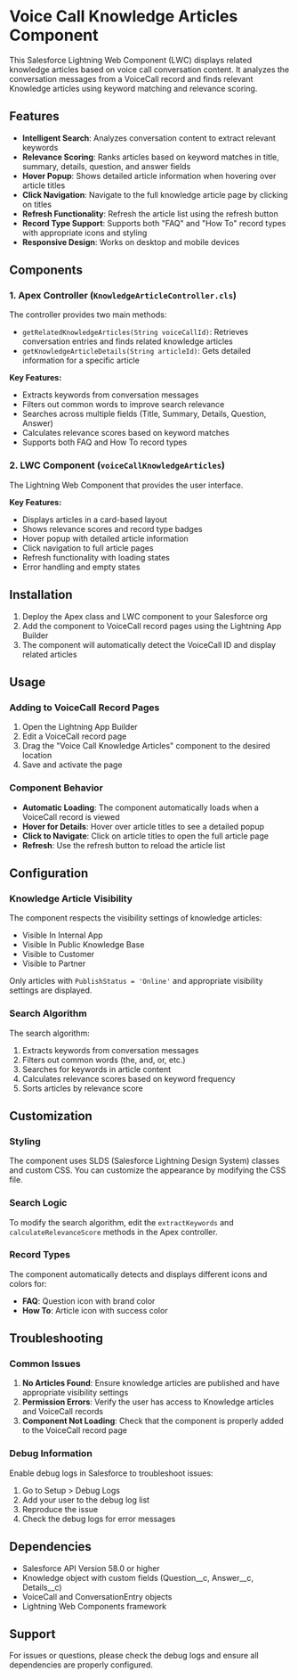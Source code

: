 # Voice Call Knowledge Articles Component

This Salesforce Lightning Web Component (LWC) displays related knowledge articles based on voice call conversation content. It analyzes the conversation messages from a VoiceCall record and finds relevant Knowledge articles using keyword matching and relevance scoring.

## Features

- **Intelligent Search**: Analyzes conversation content to extract relevant keywords
- **Relevance Scoring**: Ranks articles based on keyword matches in title, summary, details, question, and answer fields
- **Hover Popup**: Shows detailed article information when hovering over article titles
- **Click Navigation**: Navigate to the full knowledge article page by clicking on titles
- **Refresh Functionality**: Refresh the article list using the refresh button
- **Record Type Support**: Supports both "FAQ" and "How To" record types with appropriate icons and styling
- **Responsive Design**: Works on desktop and mobile devices

## Components

### 1. Apex Controller (`KnowledgeArticleController.cls`)

The controller provides two main methods:

- `getRelatedKnowledgeArticles(String voiceCallId)`: Retrieves conversation entries and finds related knowledge articles
- `getKnowledgeArticleDetails(String articleId)`: Gets detailed information for a specific article

**Key Features:**
- Extracts keywords from conversation messages
- Filters out common words to improve search relevance
- Searches across multiple fields (Title, Summary, Details, Question, Answer)
- Calculates relevance scores based on keyword matches
- Supports both FAQ and How To record types

### 2. LWC Component (`voiceCallKnowledgeArticles`)

The Lightning Web Component that provides the user interface.

**Key Features:**
- Displays articles in a card-based layout
- Shows relevance scores and record type badges
- Hover popup with detailed article information
- Click navigation to full article pages
- Refresh functionality with loading states
- Error handling and empty states

## Installation

1. Deploy the Apex class and LWC component to your Salesforce org
2. Add the component to VoiceCall record pages using the Lightning App Builder
3. The component will automatically detect the VoiceCall ID and display related articles

## Usage

### Adding to VoiceCall Record Pages

1. Open the Lightning App Builder
2. Edit a VoiceCall record page
3. Drag the "Voice Call Knowledge Articles" component to the desired location
4. Save and activate the page

### Component Behavior

- **Automatic Loading**: The component automatically loads when a VoiceCall record is viewed
- **Hover for Details**: Hover over article titles to see a detailed popup
- **Click to Navigate**: Click on article titles to open the full article page
- **Refresh**: Use the refresh button to reload the article list

## Configuration

### Knowledge Article Visibility

The component respects the visibility settings of knowledge articles:
- Visible In Internal App
- Visible In Public Knowledge Base
- Visible to Customer
- Visible to Partner

Only articles with `PublishStatus = 'Online'` and appropriate visibility settings are displayed.

### Search Algorithm

The search algorithm:
1. Extracts keywords from conversation messages
2. Filters out common words (the, and, or, etc.)
3. Searches for keywords in article content
4. Calculates relevance scores based on keyword frequency
5. Sorts articles by relevance score

## Customization

### Styling

The component uses SLDS (Salesforce Lightning Design System) classes and custom CSS. You can customize the appearance by modifying the CSS file.

### Search Logic

To modify the search algorithm, edit the `extractKeywords` and `calculateRelevanceScore` methods in the Apex controller.

### Record Types

The component automatically detects and displays different icons and colors for:
- **FAQ**: Question icon with brand color
- **How To**: Article icon with success color

## Troubleshooting

### Common Issues

1. **No Articles Found**: Ensure knowledge articles are published and have appropriate visibility settings
2. **Permission Errors**: Verify the user has access to Knowledge articles and VoiceCall records
3. **Component Not Loading**: Check that the component is properly added to the VoiceCall record page

### Debug Information

Enable debug logs in Salesforce to troubleshoot issues:
1. Go to Setup > Debug Logs
2. Add your user to the debug log list
3. Reproduce the issue
4. Check the debug logs for error messages

## Dependencies

- Salesforce API Version 58.0 or higher
- Knowledge object with custom fields (Question__c, Answer__c, Details__c)
- VoiceCall and ConversationEntry objects
- Lightning Web Components framework

## Support

For issues or questions, please check the debug logs and ensure all dependencies are properly configured.
